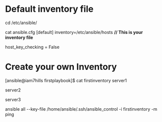 Default inventory file
======================
cd /etc/ansible/

cat ansible.cfg
[default]
inventory=/etc/ansible/hosts  **// This is your inventory file**

host_key_checking = False

Create your own Inventory
=============================================
[ansible@iam7hills firstplaybook]$ cat firstinventory
server1

server2

server3

ansible all --key-file /home/ansible/.ssh/ansible_control -i firstinventory -m ping

